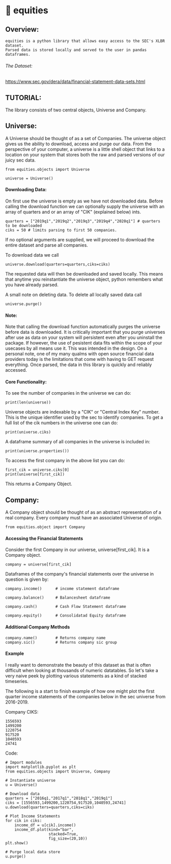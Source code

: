 
# 🦈 equities 

## Overview: 

    equities is a python library that allows easy access to the SEC's XLBR dataset.
    Parsed data is stored locally and served to the user in pandas dataframes. 



###### The Dataset: 

https://www.sec.gov/dera/data/financial-statement-data-sets.html


## TUTORIAL: 

The library consists of two central objects, Universe and Company. 

## Universe: 

A Universe should be thought of as a set of Companies. The universe object gives us the ability to download,
access and purge our data. From the perspective of your computer, a universe is a little shell object that 
links to a location on your system that stores both the raw and parsed versions of our juicy sec data. 

    from equities.objects import Universe

    universe = Universe()

#### Downloading Data:

On first use the universe is empty as we have not downloaded data. Before calling the download function we can 
optionally supply the universe with an array of quarters and or an array of "CIK" (explained below) ints. 

    quarters = ["2019q1","2019q2","2019q3","2019q4","2020q1"] # quarters to be downloaded
    ciks = 50 # limits parsing to first 50 companies. 

If no optional arguments are supplied, we will proceed to download the entire dataset and parse all companies. 

To download data we call

    universe.download(quarters=quarters,ciks=ciks)

The requested data will then be downloaded and saved locally. This means that anytime you reinstantiate the 
universe object, python remembers what you have already parsed. 

A small note on deleting data. To delete all locally saved data call 

    universe.purge()

#### Note:  
Note that calling the download function automatically purges the universe before data is downloaded. It is 
critically important that you purge universes after use as data on your system will persistent even after 
you uninstall the package. If however, the use of pesistent data fits within the scope of your usecases by 
all means use it. This was intended in the design. On a personal note, one of my many qualms with open source 
financial data providers today is the limitations that come with having to GET request everything. Once parsed, 
the data in this library is quickly and reliably accessed. 

#### Core Functionality:

To see the number of companies in the universe we can do: 

    print(len(universe))

Universe objects are indexable by a "CIK" or "Central Index Key" number. This is the unique identifier used by 
the sec to identify companies. To get a full list of the cik numbers in the universe one can do: 

    print(universe.ciks)

A dataframe summary of all companies in the universe is included in:

    print(universe.properties())

To access the first company in the above list you can do: 

    first_cik = universe.ciks[0]
    print(universe[first_cik])

This returns a Company Object.


## Company: 

A Company object should be thought of as an abstract representation of a real company. Every 
company must have an associated Universe of origin. 

    from equities.object import Company

#### Accessing the Financial Statements

Consider the first Company in our universe, universe[first_cik]. It is a Company object. 

    company = universe[first_cik]

Dataframes of the company's financial statements over the universe in question is given by: 

    company.income()      # income statement dataframe

    company.balance()     # Balancesheet dataframe

    company.cash()        # Cash Flow Statement dataframe

    company.equity()      # Consolidatad Equity dataframe


#### Additional Company Methods

    company.name()        # Returns company name
    company.sic()         # Returns company sic group
    

#### Example 

I really want to demonstrate the beauty of this dataset as that is often difficult when looking
at thousands of numeric datatables. So let's take a very naive peek by plotting various statements 
as a kind of stacked timeseries. 

The following  is a start to finish example of how one might plot the first quarter income statements 
of the companies below in the sec universe from 2016-2019.

Company CIKS: 

    1556593
    1499200
    1220754
    917520
    1040593
    24741


Code: 

    # Import modules
    import matplotlib.pyplot as plt
    from equities.objects import Universe, Company

    # Instantiate universe
    u = Universe()

    # Download data
    quarters = ["2016q1,"2017q1","2018q1","2019q1"]
    ciks = [1556593,1499200,1220754,917520,1040593,24741]
    u.download(quarters=quarters,ciks=ciks)

    # Plot Income Statements
    for cik in ciks:
        income_df = u[cik].income()
        income_df.plot(kind="bar",
                       stacked=True,
                       fig_size=(20,10))
    plt.show()

    # Purge local data store
    u.purge()





